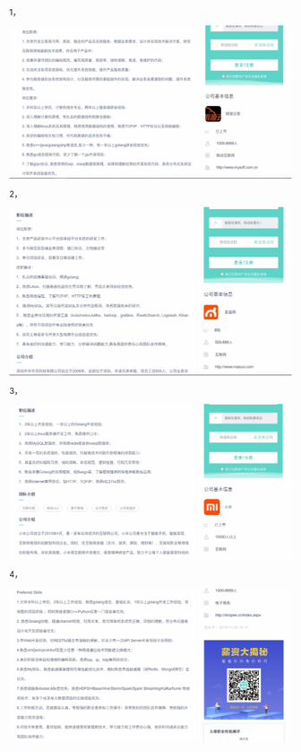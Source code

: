 1，

![1553357271698](.\1553357271698.png)

2，

![1553357389775](.\1553357389775.png)

3，

![1553357413269](.\1553357413269.png)

4，

![1553357483608](.\1553357483608.png)







